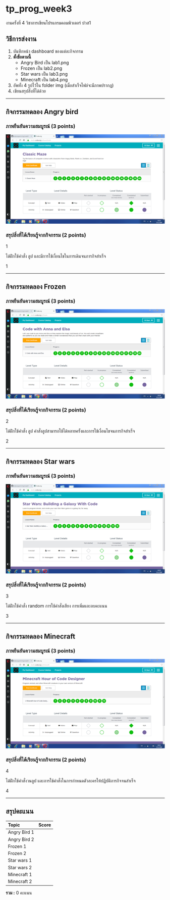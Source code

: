 # tp_prog_week3
งานครั้งที่ 4 วิชาการเขียนโปรแกรมคอมพิวเตอร์ ปวส1

## วิธีการส่งงาน

1.  บันทึกหน้า dashboard ของแต่ละกิจกรรม
2.  **ตั้งชื่อตามนี้**
    -  Angry Bird เป็น lab1.png
    -  Frozen เป็น lab2.png
    -  Star wars เป็น lab3.png
    -  Minecraft เป็น lab4.png
3.  อัพทั้ง 4 รูปไว้ใน folder img (เมื่อสำเร็จไฟล์จะมีภาพปรากฎ)
4.  เขียนสรุปสิ่งที่ได้ด้วย

------------------------------------------

## กิจกรรมทดลอง Angry bird

### ภาพยืนยันความสมบูรณ์ (3 points)

![Not Found](lab1.PNG)

### สรุปสิ่งที่ได้เรียนรู้จากกิจกรรม (2 points)

$$$$1

ได้ฝึกใช้คำสั่ง ลูป และมีการใช้เงื่อนไขในการเดินจนภารกิจสำเร็จ

1$$$$

-------------------------------------------

## กิจกรรมทดลอง Frozen

### ภาพยืนยันความสมบูรณ์ (3 points)

![Not Found](lab2.PNG)

### สรุปสิ่งที่ได้เรียนรู้จากกิจกรรม (2 points)

$$$$2

ได้ฝึกใช้คำสั่ง ลูป คำสั่งลูปสามารถใช้ได้หลายครั้งและการใช้เงื่อนไขจนภารกิจสำเร็จ

2$$$$

------------------------------------------

## กิจกรรมทดลอง Star wars

### ภาพยืนยันความสมบูรณ์ (3 points)

![Not Found](lab3.PNG)

### สรุปสิ่งที่ได้เรียนรู้จากกิจกรรม (2 points)

$$$$3

ได้ฝึกใช้คำสั่ง random การใช้คำสั่งเสียง การเพิ่มและลบคะแนน

3$$$$

-------------------------------------------

## กิจกรรมทดลอง Minecraft

### ภาพยืนยันความสมบูรณ์ (3 points)

![Not Found](lab4.PNG)

### สรุปสิ่งที่ได้เรียนรู้จากกิจกรรม (2 points)

$$$$4

ได้ฝึกใช้คำสั่งวนลูป และการใช้คำสั่งในการกำหนดตัวละครให้ปฏิบัติภารกิจจนสำเร็จ

4$$$$

-------------------------------------------

## สรุปคะแนน

| Topic          | Score           |
| :------------- | :-------------: |
| Angry Bird 1   |                 |
| Angry Bird 2   |                 |
| Frozen 1       |                 |
| Frozen 2       |                 |
| Star wars 1    |                 |
| Star wars 2    |                 |
| Minecraft 1    |                 |
| Minecraft 2    |                 |

**รวม :** 0 คะแนน
